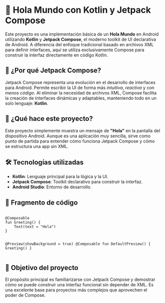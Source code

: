 <h1>📱 Hola Mundo con Kotlin y Jetpack Compose</h1>

<p>
Este proyecto es una implementación básica de un <strong>Hola Mundo</strong> en Android utilizando <strong>Kotlin</strong> y <strong>Jetpack Compose</strong>, el moderno toolkit de UI declarativa de Android. 
A diferencia del enfoque tradicional basado en archivos XML para definir interfaces, aquí se utiliza exclusivamente Compose para construir la interfaz directamente en código Kotlin.
</p>

<h2>🚀 ¿Por qué Jetpack Compose?</h2>
<p>
Jetpack Compose representa una evolución en el desarrollo de interfaces para Android. Permite escribir la UI de forma más <em>intuitiva</em>, <em>reactiva</em> y con <em>menos código</em>. 
Al eliminar la necesidad de archivos XML, Compose facilita la creación de interfaces dinámicas y adaptables, manteniendo todo en un solo lenguaje: <strong>Kotlin</strong>.
</p>

<h2>🧩 ¿Qué hace este proyecto?</h2>
<p>
Este proyecto simplemente muestra un mensaje de <strong>"Hola"</strong> en la pantalla del dispositivo Android. 
Aunque es una aplicación muy sencilla, sirve como punto de partida para entender cómo funciona Jetpack Compose y cómo se estructura una app sin XML.
</p>

<h2>🛠️ Tecnologías utilizadas</h2>
<ul>
  <li><strong>Kotlin</strong>: Lenguaje principal para la lógica y la UI.</li>
  <li><strong>Jetpack Compose</strong>: Toolkit declarativo para construir la interfaz.</li>
  <li><strong>Android Studio</strong>: Entorno de desarrollo.</li>
</ul>

<h2>📄 Fragmento de código</h2>
<pre><code>
@Composable
fun Greeting() {
    Text(text = "Hola")
}

@Preview(showBackground = true)
@Composable
fun DefaultPreview() {
    Greeting()
}
</code></pre>

<h2>🎯 Objetivo del proyecto</h2>
<p>
El propósito principal es familiarizarse con Jetpack Compose y demostrar cómo se puede construir una interfaz funcional sin depender de XML. 
Es una excelente base para proyectos más complejos que aprovechen el poder de Compose.
</p>

